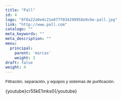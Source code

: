 ```yaml
---
title: "Pall"
id: 4
logo: "8f8a22a0e4c21e877f034299958e9cbe-pall.jpg"
link: "http://www.pall.com"
catalogo: ""
meta_keywords: ""
meta_description: ""
menu:
  principal:
    parent: 'marcas'
    weight: 3
draft: false
weight: 4
---
```

<p><span style="font-size: 13px; font-family: arial,sans,sans-serif;" data-sheets-value="[null,2,&quot;Filtracion, separacion, y equipos y sistemas de purificacion&quot;]" data-sheets-userformat="[null,null,513,[null,0],null,null,null,null,null,null,null,null,0]">Filtración, separación, y equipos y sistemas de purificación.</span></p>
<p>{youtube}cr55kE1mks0{/youtube}</p>
<p> </p>